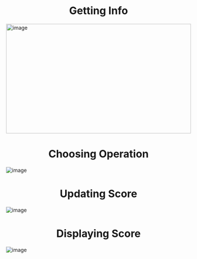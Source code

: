 <h1 align="center">Getting Info</h1>

<img src="https://github.com/sanket96s/Projects/assets/109816069/e4404f90-66a1-4b8c-aaeb-d1eefce3e09f" alt="image" width="100%" height="300">

<h1 align="center">Choosing Operation</h1>

![image](https://github.com/sanket96s/Projects/assets/109816069/2c3e2fe6-72e8-4240-b416-3bd5d477dc16)

<h1 align="center">Updating Score</h1>

![image](https://github.com/sanket96s/Projects/assets/109816069/58034d15-a97d-46b0-8223-f764b1e88e27)

<h1 align="center">Displaying Score</h1>

![image](https://github.com/sanket96s/Projects/assets/109816069/1ecdf082-4202-4076-ae91-9985919bcb9d)

